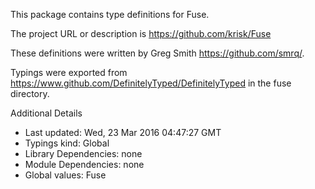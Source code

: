 This package contains type definitions for Fuse.

The project URL or description is https://github.com/krisk/Fuse

These definitions were written by Greg Smith <https://github.com/smrq/>.

Typings were exported from https://www.github.com/DefinitelyTyped/DefinitelyTyped in the fuse directory.

Additional Details
 * Last updated: Wed, 23 Mar 2016 04:47:27 GMT
 * Typings kind: Global
 * Library Dependencies: none
 * Module Dependencies: none
 * Global values: Fuse
